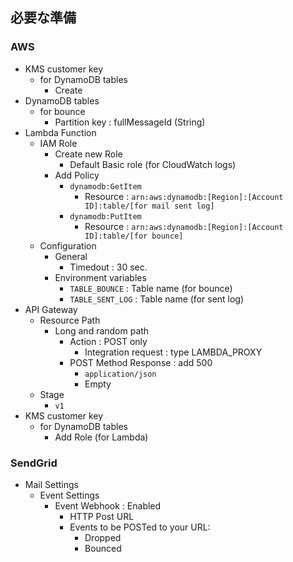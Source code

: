 ## 必要な準備

### AWS

- KMS customer key
  - for DynamoDB tables
    - Create
- DynamoDB tables
  - for bounce
    - Partition key : fullMessageId (String)
- Lambda Function
  - IAM Role
    - Create new Role
      - Default Basic role (for CloudWatch logs)
    - Add Policy
      - `dynamodb:GetItem`
        - Resource : `arn:aws:dynamodb:[Region]:[Account ID]:table/[for mail sent log]`
      - `dynamodb:PutItem`
        - Resource : `arn:aws:dynamodb:[Region]:[Account ID]:table/[for bounce]`
  - Configuration
    - General
      - Timedout : 30 sec.
    - Environment variables
      - `TABLE_BOUNCE` : Table name (for bounce)
      - `TABLE_SENT_LOG` : Table name (for sent log)
- API Gateway
  - Resource Path
    - Long and random path
      - Action : POST only
        - Integration request : type LAMBDA_PROXY
      - POST Method Response : add 500
        - `application/json`
        - Empty
  - Stage
    - `v1`
- KMS customer key
  - for DynamoDB tables
    - Add Role (for Lambda)

### SendGrid

- Mail Settings
  - Event Settings
    - Event Webhook : Enabled
      - HTTP Post URL
      - Events to be POSTed to your URL:
        - Dropped
        - Bounced
